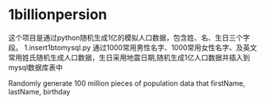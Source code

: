 # 1billionpersion

这个项目是通过python随机生成1亿的模拟人口数据，包含姓、名、生日三个字段。
1.insert1btomysql.py 通过1000常用男性名字、1000常用女性名字、及英文常用姓氏随机生成人口数据，生日采用地震日期,随机生成1亿人口数据并插入到mysql数据库表中



Randomly generate 100 million pieces of population data that firstName, lastName, birthday
